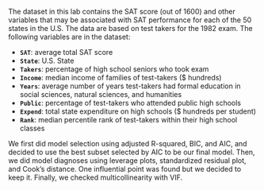 The dataset in this lab contains the SAT score (out of 1600) and other
variables that may be associated with SAT performance for each of the 50
states in the U.S. The data are based on test takers for the 1982 exam.
The following variables are in the dataset:

-   **`SAT`**: average total SAT score
-   **`State`**: U.S. State
-   **`Takers`**: percentage of high school seniors who took exam
-   **`Income`**: median income of families of test-takers ($ hundreds)
-   **`Years`**: average number of years test-takers had formal
    education in social sciences, natural sciences, and humanities
-   **`Public`**: percentage of test-takers who attended public high
    schools
-   **`Expend`**: total state expenditure on high schools ($ hundreds
    per student)
-   **`Rank`**: median percentile rank of test-takers within their high
    school classes

We first did model selection using adjusted R-squared, BIC, and AIC, and
decided to use the best subset selected by AIC to be our final model.
Then, we did model diagnoses using leverage plots, standardized residual
plot, and Cook’s distance. One influential point was found but we
decided to keep it. Finally, we checked multicollinearity with VIF.
